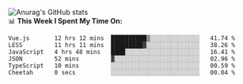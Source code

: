 
![Anurag's GitHub stats](https://github-readme-stats.vercel.app/api?username=supergczh&show_icons=true&theme=radical)
<br />
📊 **This Week I Spent My Time On:**

<!--START_SECTION:waka-->

```text
Vue.js       12 hrs 12 mins  ██████████▒░░░░░░░░░░░░░░   41.74 %
LESS         11 hrs 11 mins  █████████▓░░░░░░░░░░░░░░░   38.26 %
JavaScript   4 hrs 48 mins   ████░░░░░░░░░░░░░░░░░░░░░   16.41 %
JSON         52 mins         ▓░░░░░░░░░░░░░░░░░░░░░░░░   02.96 %
TypeScript   10 mins         ░░░░░░░░░░░░░░░░░░░░░░░░░   00.59 %
Cheetah      0 secs          ░░░░░░░░░░░░░░░░░░░░░░░░░   00.04 %
```

<!--END_SECTION:waka-->
